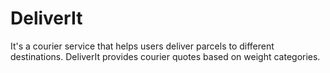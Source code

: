 # DeliverIt
It's a courier service that helps users deliver parcels to different destinations. DeliverIt provides courier quotes based on weight categories.
